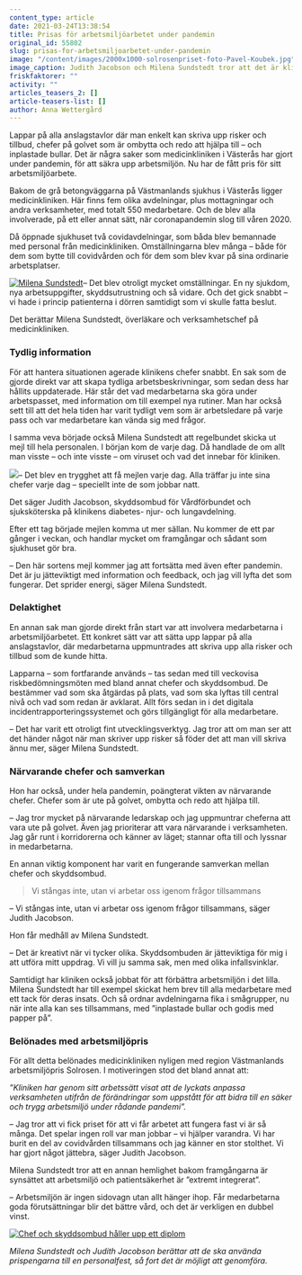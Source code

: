 ```yaml
---
content_type: article
date: 2021-03-24T13:38:54
title: Prisas för arbetsmiljöarbetet under pandemin
original_id: 55802
slug: prisas-for-arbetsmiljoarbetet-under-pandemin
image: "/content/images/2000x1000-solrosenpriset-foto-Pavel-Koubek.jpg"
image_caption: Judith Jacobson och Milena Sundstedt tror att det är klinikens lagkänsla som har gjort att de har vunnit arbetsmiljöpriset Solrosen. "Vi är olika avdelningar, men ett team", säger Judith Jacobson.
friskfaktorer: ""
activity: ""
articles_teasers_2: []
article-teasers-list: []
author: Anna Wettergård
---
```


Lappar på alla anslagstavlor där man enkelt kan skriva upp risker och tillbud, chefer på golvet som är ombytta och redo att hjälpa till – och inplastade bullar. Det är några saker som medicinkliniken i Västerås har gjort under pandemin, för att säkra upp arbetsmiljön. Nu har de fått pris för sitt arbetsmiljöarbete.

Bakom de grå betongväggarna på Västmanlands sjukhus i Västerås ligger medicinkliniken. Här finns fem olika avdelningar, plus mottagningar och andra verksamheter, med totalt 550 medarbetare. Och de blev alla involverade, på ett eller annat sätt, när coronapandemin slog till våren 2020.

Då öppnade sjukhuset två covidavdelningar, som båda blev bemannade med personal från medicinkliniken. Omställningarna blev många – både för dem som bytte till covidvården och för dem som blev kvar på sina ordinarie arbetsplatser.

[![Milena Sundstedt](https://www.suntarbetsliv.se/wp-content/uploads/2021/03/200x220-milena-sundstedt-foto-Pavel-Koubek.jpg)](https://www.suntarbetsliv.se/wp-content/uploads/2021/03/200x220-milena-sundstedt-foto-Pavel-Koubek.jpg)– Det blev otroligt mycket omställningar. En ny sjukdom, nya arbetsuppgifter, skyddsutrustning och så vidare. Och det gick snabbt – vi hade i princip patienterna i dörren samtidigt som vi skulle fatta beslut.

Det berättar Milena Sundstedt, överläkare och verksamhetschef på medicinkliniken.

### Tydlig information

För att hantera situationen agerade klinikens chefer snabbt. En sak som de gjorde direkt var att skapa tydliga arbetsbeskrivningar, som sedan dess har hållits uppdaterade. Här står det vad medarbetarna ska göra under arbetspasset, med information om till exempel nya rutiner. Man har också sett till att det hela tiden har varit tydligt vem som är arbetsledare på varje pass och var medarbetare kan vända sig med frågor.

I samma veva började också Milena Sundstedt att regelbundet skicka ut mejl till hela personalen. I början kom de varje dag. Då handlade de om allt man visste – och inte visste – om viruset och vad det innebar för kliniken.

[![](https://www.suntarbetsliv.se/wp-content/uploads/2021/03/200x220-judith-jacobsson-foto-Pavel-Koubek.jpg)](https://www.suntarbetsliv.se/wp-content/uploads/2021/03/200x220-judith-jacobsson-foto-Pavel-Koubek.jpg)– Det blev en trygghet att få mejlen varje dag. Alla träffar ju inte sina chefer varje dag – speciellt inte de som jobbar natt.

Det säger Judith Jacobson, skyddsombud för Vårdförbundet och sjuksköterska på klinikens diabetes- njur- och lungavdelning.

Efter ett tag började mejlen komma ut mer sällan. Nu kommer de ett par gånger i veckan, och handlar mycket om framgångar och sådant som sjukhuset gör bra.

– Den här sortens mejl kommer jag att fortsätta med även efter pandemin. Det är ju jätteviktigt med information och feedback, och jag vill lyfta det som fungerar. Det sprider energi, säger Milena Sundstedt.

### Delaktighet

En annan sak man gjorde direkt från start var att involvera medarbetarna i arbetsmiljöarbetet. Ett konkret sätt var att sätta upp lappar på alla anslagstavlor, där medarbetarna uppmuntrades att skriva upp alla risker och tillbud som de kunde hitta.

Lapparna – som fortfarande används – tas sedan med till veckovisa riskbedömningsmöten med bland annat chefer och skyddsombud. De bestämmer vad som ska åtgärdas på plats, vad som ska lyftas till central nivå och vad som redan är avklarat. Allt förs sedan in i det digitala incidentrapporteringssystemet och görs tillgängligt för alla medarbetare.

– Det har varit ett otroligt fint utvecklingsverktyg. Jag tror att om man ser att det händer något när man skriver upp risker så föder det att man vill skriva ännu mer, säger Milena Sundstedt.

### Närvarande chefer och samverkan

Hon har också, under hela pandemin, poängterat vikten av närvarande chefer. Chefer som är ute på golvet, ombytta och redo att hjälpa till.

– Jag tror mycket på närvarande ledarskap och jag uppmuntrar cheferna att vara ute på golvet. Även jag prioriterar att vara närvarande i verksamheten. Jag går runt i korridorerna och känner av läget; stannar ofta till och lyssnar in medarbetarna.

En annan viktig komponent har varit en fungerande samverkan mellan chefer och skyddsombud.

> Vi stångas inte, utan vi arbetar oss igenom frågor tillsammans

– Vi stångas inte, utan vi arbetar oss igenom frågor tillsammans, säger Judith Jacobson.

Hon får medhåll av Milena Sundstedt.

– Det är kreativt när vi tycker olika. Skyddsombuden är jätteviktiga för mig i att utföra mitt uppdrag. Vi vill ju samma sak, men med olika infallsvinklar.

Samtidigt har kliniken också jobbat för att förbättra arbetsmiljön i det lilla. Milena Sundstedt har till exempel skickat hem brev till alla medarbetare med ett tack för deras insats. Och så ordnar avdelningarna fika i smågrupper, nu när inte alla kan ses tillsammans, med ”inplastade bullar och godis med papper på”.

### Belönades med arbetsmiljöpris

För allt detta belönades medicinkliniken nyligen med region Västmanlands arbetsmiljöpris Solrosen. I motiveringen stod det bland annat att:

_”Kliniken har genom sitt arbetssätt visat att de lyckats anpassa verksamheten utifrån de förändringar som uppstått för att bidra till en säker och trygg arbetsmiljö under rådande pandemi”._

– Jag tror att vi fick priset för att vi får arbetet att fungera fast vi är så många. Det spelar ingen roll var man jobbar – vi hjälper varandra. Vi har burit en del av covidvården tillsammans och jag känner en stor stolthet. Vi har gjort något jättebra, säger Judith Jacobson.

Milena Sundstedt tror att en annan hemlighet bakom framgångarna är synsättet att arbetsmiljö och patientsäkerhet är ”extremt integrerat”.

– Arbetsmiljön är ingen sidovagn utan allt hänger ihop. Får medarbetarna goda förutsättningar blir det bättre vård, och det är verkligen en dubbel vinst.

[![Chef och skyddsombud håller upp ett diplom](https://www.suntarbetsliv.se/wp-content/uploads/2021/03/750x400-solrosenpriset-foto-Pavel-Koubek.jpg)](https://www.suntarbetsliv.se/wp-content/uploads/2021/03/750x400-solrosenpriset-foto-Pavel-Koubek.jpg)

_Milena Sundstedt och Judith Jacobson berättar att de ska använda prispengarna till en personalfest, så fort det är möjligt att genomföra._
